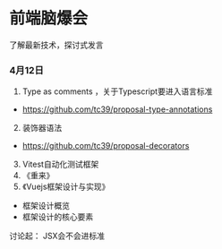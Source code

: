 # 前端脑爆会 
了解最新技术，探讨式发言

### 4月12日
1. Type as comments ，关于Typescript要进入语言标准
  * https://github.com/tc39/proposal-type-annotations 
2. 装饰器语法
  * https://github.com/tc39/proposal-decorators
3. Vitest自动化测试框架
4. 《重来》
5. 《Vuejs框架设计与实现》
  * 框架设计概览
  * 框架设计的核心要素

讨论起： JSX会不会进标准

